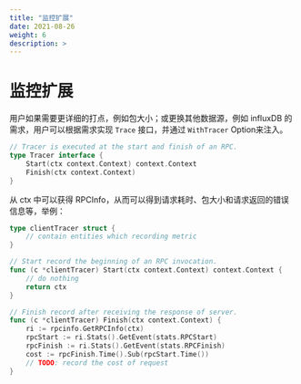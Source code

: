 ```yaml
---
title: "监控扩展"
date: 2021-08-26
weight: 6
description: >
---
```


# 监控扩展

用户如果需要更详细的打点，例如包大小；或更换其他数据源，例如 influxDB 的需求，用户可以根据需求实现 `Trace` 接口，并通过 `WithTracer` Option来注入。

```go
// Tracer is executed at the start and finish of an RPC.
type Tracer interface {
    Start(ctx context.Context) context.Context
    Finish(ctx context.Context)
}
```

从 ctx 中可以获得 RPCInfo，从而可以得到请求耗时、包大小和请求返回的错误信息等，举例：

```go
type clientTracer struct {
    // contain entities which recording metric
}

// Start record the beginning of an RPC invocation.
func (c *clientTracer) Start(ctx context.Context) context.Context {
    // do nothing
	return ctx
}

// Finish record after receiving the response of server.
func (c *clientTracer) Finish(ctx context.Context) {
	ri := rpcinfo.GetRPCInfo(ctx)
	rpcStart := ri.Stats().GetEvent(stats.RPCStart)
	rpcFinish := ri.Stats().GetEvent(stats.RPCFinish)
	cost := rpcFinish.Time().Sub(rpcStart.Time())
	// TODO: record the cost of request
}
```
